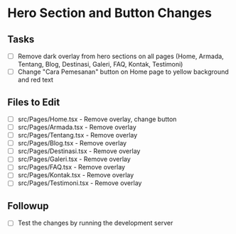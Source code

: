 # Hero Section and Button Changes

## Tasks

- [ ] Remove dark overlay from hero sections on all pages (Home, Armada, Tentang, Blog, Destinasi, Galeri, FAQ, Kontak, Testimoni)
- [ ] Change "Cara Pemesanan" button on Home page to yellow background and red text

## Files to Edit

- [ ] src/Pages/Home.tsx - Remove overlay, change button
- [ ] src/Pages/Armada.tsx - Remove overlay
- [ ] src/Pages/Tentang.tsx - Remove overlay
- [ ] src/Pages/Blog.tsx - Remove overlay
- [ ] src/Pages/Destinasi.tsx - Remove overlay
- [ ] src/Pages/Galeri.tsx - Remove overlay
- [ ] src/Pages/FAQ.tsx - Remove overlay
- [ ] src/Pages/Kontak.tsx - Remove overlay
- [ ] src/Pages/Testimoni.tsx - Remove overlay

## Followup

- [ ] Test the changes by running the development server
